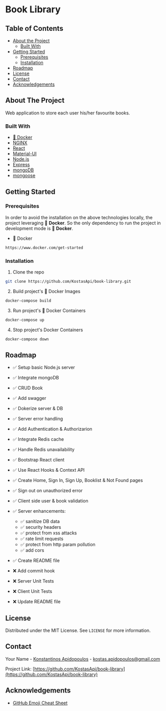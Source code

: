 # Book Library

<!-- TABLE OF CONTENTS -->

## Table of Contents

- [About the Project](#about-the-project)
  - [Built With](#built-with)
- [Getting Started](#getting-started)
  - [Prerequisites](#prerequisites)
  - [Installation](#installation)
- [Roadmap](#roadmap)
- [License](#license)
- [Contact](#contact)
- [Acknowledgements](#acknowledgements)

<!-- ABOUT THE PROJECT -->

## About The Project

Web application to store each user his/her favourite books.

### Built With

- [:whale: Docker](https://www.docker.com/)
- [NGINX](https://www.nginx.com/)
- [React](https://reactjs.org/)
- [Material-UI](https://material-ui.com/)
- [Node.js](https://nodejs.org/en/)
- [Express](https://expressjs.com/)
- [mongoDB](https://www.mongodb.com/)
- [mongoose](https://mongoosejs.com/)

<!-- GETTING STARTED -->

## Getting Started

### Prerequisites

In order to avoid the installation on the above technologies locally, the project leveraging :whale: **Docker**. So the only dependency to run the project in development mode is :whale: **Docker**.

- :whale: Docker

```sh
https://www.docker.com/get-started
```

### Installation

1. Clone the repo

```sh
git clone https://github.com/KostasApi/book-library.git
```

2. Build project's :whale: Docker Images

```sh
docker-compose build
```

3. Run project's :whale: Docker Containers

```sh
docker-compose up
```

4. Stop project's Docker Containers

```sh
docker-compose down
```

<!-- ROADMAP -->

## Roadmap

- :white_check_mark: Setup basic Node.js server
- :white_check_mark: Integrate mongoDB
- :white_check_mark: CRUD Book
- :white_check_mark: Add swagger
- :white_check_mark: Dokerize server & DB
- :white_check_mark: Server error handling
- :white_check_mark: Add Authentication & Authorizarion
- :white_check_mark: Integrate Redis cache
- :white_check_mark: Handle Redis unavailability
- :white_check_mark: Bootstrap React client
- :white_check_mark: Use React Hooks & Context API
- :white_check_mark: Create Home, Sign In, Sign Up, Booklist & Not Found pages
- :white_check_mark: Sign out on unauthorized error
- :white_check_mark: Client side user & book validation
- :white_check_mark: Server enhancements:
  - :white_check_mark: sanitize DB data
  - :white_check_mark: security headers
  - :white_check_mark: protect from xss attacks
  - :white_check_mark: rate limit requests
  - :white_check_mark: protect from http param pollution
  - :white_check_mark: add cors
- :white_check_mark: Create README file

- :x: Add commit hook
- :x: Server Unit Tests
- :x: Client Unit Tests
- :x: Update README file

<!-- LICENSE -->

## License

Distributed under the MIT License. See `LICENSE` for more information.

<!-- CONTACT -->

## Contact

Your Name - [Konstantinos Apidopoulos](https://www.linkedin.com/in/konstantinosapidopoulos) - kostas.apidopoulos@gmail.com

Project Link: [https://github.com/KostasApi/book-library](https://github.com/KostasApi/book-library)

<!-- ACKNOWLEDGEMENTS -->

## Acknowledgements

- [GitHub Emoji Cheat Sheet](https://www.webpagefx.com/tools/emoji-cheat-sheet)
